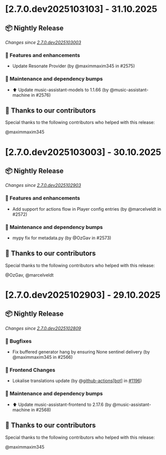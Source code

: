 # [2.7.0.dev2025103103] - 31.10.2025

## 📦 Nightly Release

_Changes since [2.7.0.dev2025103003](https://github.com/music-assistant/server/releases/tag/2.7.0.dev2025103003)_

### 🚀 Features and enhancements

- Update Resonate Provider (by @maximmaxim345 in #2575)

### 🧰 Maintenance and dependency bumps

- ⬆️ Update music-assistant-models to 1.1.66 (by @music-assistant-machine in #2576)

## :bow: Thanks to our contributors

Special thanks to the following contributors who helped with this release:

@maximmaxim345


# [2.7.0.dev2025103003] - 30.10.2025

## 📦 Nightly Release

_Changes since [2.7.0.dev2025102903](https://github.com/music-assistant/server/releases/tag/2.7.0.dev2025102903)_

### 🚀 Features and enhancements

- Add support for actions flow in Player config entries (by @marcelveldt in #2572)

### 🧰 Maintenance and dependency bumps

- mypy fix for metadata.py (by @OzGav in #2573)

## :bow: Thanks to our contributors

Special thanks to the following contributors who helped with this release:

@OzGav, @marcelveldt


# [2.7.0.dev2025102903] - 29.10.2025

## 📦 Nightly Release

_Changes since [2.7.0.dev2025102809](https://github.com/music-assistant/server/releases/tag/2.7.0.dev2025102809)_

### 🐛 Bugfixes

- Fix buffered generator hang by ensuring None sentinel delivery (by @maximmaxim345 in #2566)

### 🎨 Frontend Changes

- Lokalise translations update (by @[github-actions[bot]](https://github.com/apps/github-actions) in [#1196](https://github.com/music-assistant/frontend/pull/1196))

### 🧰 Maintenance and dependency bumps

- ⬆️ Update music-assistant-frontend to 2.17.6 (by @music-assistant-machine in #2568)

## :bow: Thanks to our contributors

Special thanks to the following contributors who helped with this release:

@maximmaxim345



